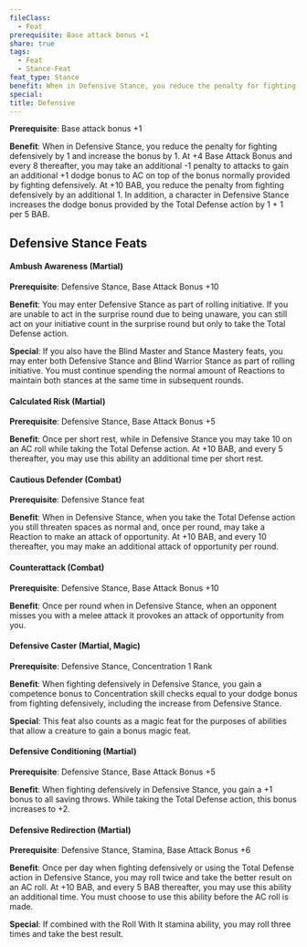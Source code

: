 ```yaml
---
fileClass:
  - Feat
prerequisite: Base attack bonus +1
share: true
tags:
  - Feat
  - Stance-Feat
feat_type: Stance
benefit: When in Defensive Stance, you reduce the penalty for fighting defensively by 1 and increase the bonus by 1. At +4 Base Attack Bonus and every 8 thereafter, you may take an additional -1 penalty to attacks to gain an additional +1 dodge bonus to AC on top of the bonus normally provided by fighting defensively. At +10 BAB, you reduce the penalty from fighting defensively by an additional 1. In addition, a character in Defensive Stance increases the dodge bonus provided by the Total Defense action by 1 + 1 per 5 BAB.
special: 
title: Defensive
---
```


**Prerequisite**: Base attack bonus +1

**Benefit**: When in Defensive Stance, you reduce the penalty for fighting defensively by 1 and increase the bonus by 1. At +4 Base Attack Bonus and every 8 thereafter, you may take an additional -1 penalty to attacks to gain an additional +1 dodge bonus to AC on top of the bonus normally provided by fighting defensively. At +10 BAB, you reduce the penalty from fighting defensively by an additional 1. In addition, a character in Defensive Stance increases the dodge bonus provided by the Total Defense action by 1 + 1 per 5 BAB.
## Defensive Stance Feats

<h4><span><p>Ambush Awareness (Martial)</p></span></h4><p><span><p><b>Prerequisite</b>:    Defensive Stance, Base Attack Bonus +10<br></p></span></p><p><span><p><b>Benefit</b>:    You may enter Defensive Stance as part of rolling initiative. If you are unable to act in the surprise round due to being unaware, you can still act on your initiative count in the surprise round but only to take the Total Defense action.<br></p></span></p><p><span><p><b>Special</b>:    If you also have the Blind Master and Stance Mastery feats, you may enter both Defensive Stance and Blind Warrior Stance as part of rolling initiative. You must continue spending the normal amount of Reactions to maintain both stances at the same time in subsequent rounds.<br></p></span></p><h4><span><p>Calculated Risk (Martial)</p></span></h4><p><span><p><b>Prerequisite</b>:    Defensive Stance, Base Attack Bonus +5<br></p></span></p><p><span><p><b>Benefit</b>:    Once per short rest, while in Defensive Stance you may take 10 on an AC roll while taking the Total Defense action. At +10 BAB, and every 5 thereafter, you may use this ability an additional time per short rest.<br></p></span></p><h4><span><p>Cautious Defender (Combat)</p></span></h4><p><span><p><b>Prerequisite</b>:    Defensive Stance feat<br></p></span></p><p><span><p><b>Benefit</b>:    When in Defensive Stance, when you take the Total Defense action you still threaten spaces as normal and, once per round, may take a Reaction to make an attack of opportunity. At +10 BAB, and every 10 thereafter, you may make an additional attack of opportunity per round.<br></p></span></p><h4><span><p>Counterattack (Combat)</p></span></h4><p><span><p><b>Prerequisite</b>:    Defensive Stance, Base Attack Bonus +10<br></p></span></p><p><span><p><b>Benefit</b>:    Once per round when in Defensive Stance, when an opponent misses you with a melee attack it provokes an attack of opportunity from you.<br></p></span></p><h4><span><p>Defensive Caster (Martial, Magic)</p></span></h4><p><span><p><b>Prerequisite</b>:    Defensive Stance, Concentration 1 Rank<br></p></span></p><p><span><p><b>Benefit</b>:    When fighting defensively in Defensive Stance, you gain a competence bonus to Concentration skill checks equal to your dodge bonus from fighting defensively, including the increase from Defensive Stance.<br></p></span></p><p><span><p><b>Special</b>:    This feat also counts as a magic feat for the purposes of abilities that allow a creature to gain a bonus magic feat.<br></p></span></p><h4><span><p>Defensive Conditioning (Martial)</p></span></h4><p><span><p><b>Prerequisite</b>:    Defensive Stance, Base Attack Bonus +5<br></p></span></p><p><span><p><b>Benefit</b>:    When fighting defensively in Defensive Stance, you gain a +1 bonus to all saving throws. While taking the Total Defense action, this bonus increases to +2.<br></p></span></p><h4><span><p>Defensive Redirection (Martial)</p></span></h4><p><span><p><b>Prerequisite</b>:    Defensive Stance, Stamina, Base Attack Bonus +6<br></p></span></p><p><span><p><b>Benefit</b>:    Once per day when fighting defensively or using the Total Defense action in Defensive Stance, you may roll twice and take the better result on an AC roll. At +10 BAB, and every 5 BAB thereafter, you may use this ability an additional time. You must choose to use this ability before the AC roll is made.<br></p></span></p><p><span><p><b>Special</b>:    If combined with the Roll With It stamina ability, you may roll three times and take the best result.<br></p></span></p>